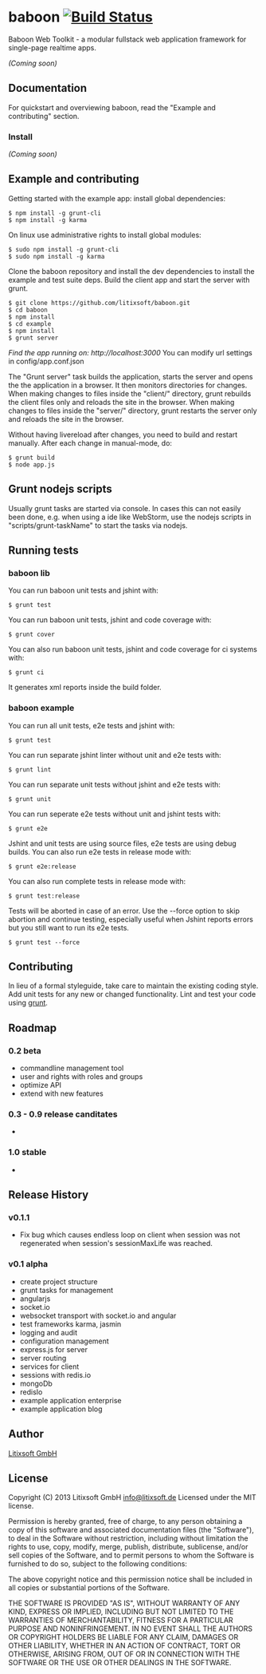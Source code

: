 # baboon [![Build Status](https://travis-ci.org/litixsoft/baboon.png?branch=master)](https://travis-ci.org/litixsoft/baboon)

Baboon Web Toolkit - a modular fullstack web application framework for single-page realtime apps.

_(Coming soon)_

## Documentation
For quickstart and overviewing baboon, read the "Example and contributing" section.

### Install
_(Coming soon)_

## Example and contributing
Getting started with the example app:
install global dependencies:

    $ npm install -g grunt-cli
    $ npm install -g karma

On linux use administrative rights to install global modules:
    
    $ sudo npm install -g grunt-cli
    $ sudo npm install -g karma

Clone the baboon repository and install the dev dependencies to install the example and test suite deps.
Build the client app and start the server with grunt.

    $ git clone https://github.com/litixsoft/baboon.git
    $ cd baboon
    $ npm install
    $ cd example
    $ npm install
    $ grunt server

*Find the app running on: http://localhost:3000*
You can modify url settings in config/app.conf.json

The "Grunt server" task builds the application, starts the server and opens the the application in a browser. It then monitors
directories for changes. When making changes to files inside the "client/" directory, grunt rebuilds the client files only and reloads the site in the browser.
When making changes to files inside the "server/" directory, grunt restarts the server only and reloads the site in the browser.

Without having livereload after changes, you need to build and restart manually.
After each change in manual-mode, do:

    $ grunt build
    $ node app.js

## Grunt nodejs scripts
Usually grunt tasks are started via console. In cases this can not easily been done, e.g. when using a ide like WebStorm, use the nodejs scripts in "scripts/grunt-taskName" to start the tasks via nodejs.

## Running tests
### baboon lib
You can run baboon unit tests and jshint with:

    $ grunt test

You can run baboon unit tests, jshint and code coverage with:

    $ grunt cover

You can also run baboon unit tests, jshint and code coverage for ci systems with:

    $ grunt ci

It generates xml reports inside the build folder.

### baboon example
You can run all unit tests, e2e tests and jshint with:

    $ grunt test

You can run separate jshint linter without unit and e2e tests with:

    $ grunt lint

You can run separate unit tests without jshint and e2e tests with:

    $ grunt unit

You can run seperate e2e tests without unit and jshint tests with:

    $ grunt e2e

Jshint and unit tests are using source files, e2e tests are using debug builds.
You can also run e2e tests in release mode with:

    $ grunt e2e:release 

You can also run complete tests in release mode with:

    $ grunt test:release

Tests will be aborted in case of an error. Use the --force option to skip abortion and continue testing, especially useful when Jshint reports
errors but you still want to run its e2e tests.

    $ grunt test --force

## Contributing
In lieu of a formal styleguide, take care to maintain the existing coding style. Add unit tests for any new or changed functionality. Lint and test your code using [grunt](http://gruntjs.com/).

## Roadmap
### 0.2 beta
* commandline management tool
* user and rights with roles and groups
* optimize API
* extend with new features

### 0.3 - 0.9 release canditates
*

### 1.0 stable
*

## Release History
### v0.1.1

* Fix bug which causes endless loop on client when session was not regenerated when session's sessionMaxLife was reached.

### v0.1 alpha
* create project structure
* grunt tasks for management
* angularjs
* socket.io
* websocket transport with socket.io and angular
* test frameworks karma, jasmin
* logging and audit
* configuration management
* express.js for server
* server routing
* services for client
* sessions with redis.io
* mongoDb
* redisIo
* example application enterprise
* example application blog

## Author
[Litixsoft GmbH](http://www.litixsoft.de)

## License

Copyright (C) 2013 Litixsoft GmbH info@litixsoft.de Licensed under the MIT license.

Permission is hereby granted, free of charge, to any person obtaining a copy of this software and associated documentation files (the "Software"), to deal in the Software without restriction, including without limitation the rights to use, copy, modify, merge, publish, distribute, sublicense, and/or sell copies of the Software, and to permit persons to whom the Software is furnished to do so, subject to the following conditions:

The above copyright notice and this permission notice shall be included in all copies or substantial portions of the Software.

THE SOFTWARE IS PROVIDED "AS IS", WITHOUT WARRANTY OF ANY KIND, EXPRESS OR IMPLIED, INCLUDING BUT NOT LIMITED TO THE WARRANTIES OF MERCHANTABILITY, FITNESS FOR A PARTICULAR PURPOSE AND NONINFRINGEMENT. IN NO EVENT SHALL THE AUTHORS OR COPYRIGHT HOLDERS BE LIABLE FOR ANY CLAIM, DAMAGES OR OTHER LIABILITY, WHETHER IN AN ACTION OF CONTRACT, TORT OR OTHERWISE, ARISING FROM, OUT OF OR IN CONNECTION WITH THE SOFTWARE OR THE USE OR OTHER DEALINGS IN THE SOFTWARE.
